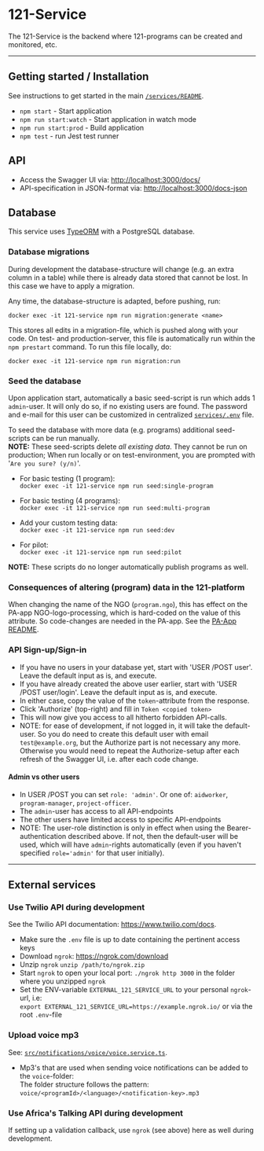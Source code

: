 # 121-Service

The 121-Service is the backend where 121-programs can be created and monitored, etc.

---

## Getting started / Installation

See instructions to get started in the main [`/services/README`](../README.md).

- `npm start` - Start application
- `npm run start:watch` - Start application in watch mode
- `npm run start:prod` - Build application
- `npm test` - run Jest test runner

## API

- Access the Swagger UI via: <http://localhost:3000/docs/>
- API-specification in JSON-format via: <http://localhost:3000/docs-json>

## Database

This service uses [TypeORM](https://typeorm.io/) with a PostgreSQL database.

### Database migrations

During development the database-structure will change (e.g. an extra column in a table) while there is already data stored that cannot be lost. In this case we have to apply a migration.

Any time, the database-structure is adapted, before pushing, run:

    docker exec -it 121-service npm run migration:generate <name>

This stores all edits in a migration-file, which is pushed along with your code.
On test- and production-server, this file is automatically run within the `npm prestart` command.
To run this file locally, do:

    docker exec -it 121-service npm run migration:run

### Seed the database

Upon application start, automatically a basic seed-script is run which adds 1 `admin`-user. It will only do so, if no existing users are found. The password and e-mail for this user can be customized in centralized [`services/.env`](../.env.example) file.

To seed the database with more data (e.g. programs) additional seed-scripts can be run manually.  
**NOTE:** These seed-scripts delete _all existing data_. They cannot be run on production; When run locally or on test-environment, you are prompted with '`Are you sure? (y/n)`'.

- For basic testing (1 program):  
  `docker exec -it 121-service npm run seed:single-program`
- For basic testing (4 programs):  
  `docker exec -it 121-service npm run seed:multi-program`

- Add your custom testing data:  
  `docker exec -it 121-service npm run seed:dev`

- For pilot:  
  `docker exec -it 121-service npm run seed:pilot`

**NOTE:** These scripts do no longer automatically publish programs as well.

### Consequences of altering (program) data in the 121-platform

When changing the name of the NGO (`program.ngo`), this has effect on the PA-app NGO-logo-processing, which is hard-coded on the value of this attribute. So code-changes are needed in the PA-app. See the [PA-App README](../../interfaces/PA-App/README.md).

### API Sign-up/Sign-in

- If you have no users in your database yet, start with 'USER /POST user'. Leave the default input as is, and execute.
- If you have already created the above user earlier, start with 'USER /POST user/login'. Leave the default input as is, and execute.
- In either case, copy the value of the `token`-attribute from the response.
- Click 'Authorize' (top-right) and fill in `Token <copied token>`
- This will now give you access to all hitherto forbidden API-calls.
- NOTE: for ease of development, if not logged in, it will take the default-user. So you do need to create this default user with email `test@example.org`, but the Authorize part is not necessary any more. Otherwise you would need to repeat the Authorize-setup after each refresh of the Swagger UI, i.e. after each code change.

#### Admin vs other users

- In USER /POST you can set `role: 'admin'`. Or one of: `aidworker`, `program-manager`, `project-officer`.
- The `admin`-user has access to all API-endpoints
- The other users have limited access to specific API-endpoints
- NOTE: The user-role distinction is only in effect when using the Bearer-authentication described above. If not, then the default-user will be used, which will have `admin`-rights automatically (even if you haven't specified `role='admin'` for that user initially).

---

## External services

### Use Twilio API during development

See the Twilio API documentation: <https://www.twilio.com/docs>.

- Make sure the `.env` file is up to date containing the pertinent access keys
- Download `ngrok`: <https://ngrok.com/download>
- Unzip `ngrok` `unzip /path/to/ngrok.zip`
- Start `ngrok` to open your local port: `./ngrok http 3000` in the folder where you unzipped `ngrok`
- Set the ENV-variable `EXTERNAL_121_SERVICE_URL` to your personal `ngrok`-url, i.e:  
  `export EXTERNAL_121_SERVICE_URL=https://example.ngrok.io/` or via the root `.env`-file

### Upload voice mp3

See: [`src/notifications/voice/voice.service.ts`](`src/notifications/voice/voice.service.ts`).

- Mp3's that are used when sending voice notifications can be added to the `voice`-folder:  
  The folder structure follows the pattern: `voice/<programId>/<language>/<notification-key>.mp3`

### Use Africa's Talking API during development

If setting up a validation callback, use `ngrok` (see above) here as well during development.
